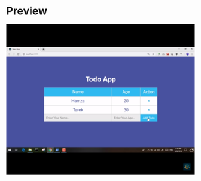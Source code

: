 # Preview
![alt text](https://github.com/at4tec/react-todo-UCA/blob/master/chrome_4Mzdbw6aj9.png
)

